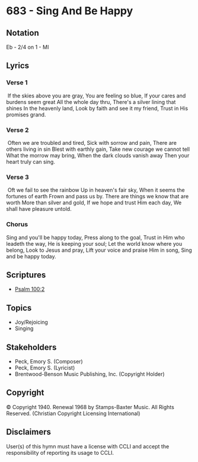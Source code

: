 # 683 - Sing And Be Happy

## Notation

Eb - 2/4 on 1 - MI

## Lyrics

### Verse 1

 If the skies above you are gray, You are feeling so blue, If your cares and burdens seem great All the whole day thru, There's a silver lining that shines In the heavenly land, Look by faith and see it my friend, Trust in His promises grand.

### Verse 2

 Often we are troubled and tired, Sick with sorrow and pain, There are others living in sin Blest with earthly gain, Take new courage we cannot tell What the morrow may bring, When the dark clouds vanish away Then your heart truly can sing.

### Verse 3

 Oft we fail to see the rainbow Up in heaven's fair sky, When it seems the fortunes of earth Frown and pass us   by. There are things we know that are worth More than silver and gold, If we hope and trust Him each day, We shall have pleasure untold. 

### Chorus

Sing and you'll be happy today, Press along to the goal, Trust in Him who leadeth the way, He is keeping your soul; Let the world know where you belong, Look to Jesus and pray, Lift your voice and praise Him in song, Sing and be happy today. 


## Scriptures

- [Psalm 100:2](https://www.biblegateway.com/passage/?search=Psalm%20100%3A2)

## Topics

- Joy/Rejoicing
- Singing

## Stakeholders

- Peck, Emory S. (Composer)
- Peck, Emory S. (Lyricist)
- Brentwood-Benson Music Publishing, Inc. (Copyright Holder)

## Copyright

© Copyright 1940. Renewal 1968 by Stamps-Baxter Music. All Rights Reserved.
(Christian Copyright Licensing International)

## Disclaimers

User(s) of this hymn must have a license with CCLI and accept the responsibility of reporting its usage to CCLI.

